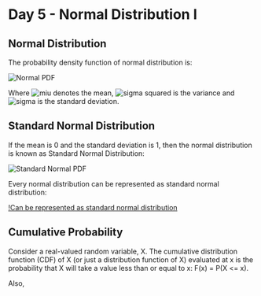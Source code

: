 # Day 5 - Normal Distribution I

## Normal Distribution

The probability density function of normal distribution is:

![Normal PDF][normal-pdf]

Where ![miu][miu-sign] denotes the mean, ![sigma squared][sigma-squared] is the variance and ![sigma][sigma-sign] is the standard deviation.

## Standard Normal Distribution

If the mean is 0 and the standard deviation is 1, then the normal distribution is known as Standard Normal Distribution:

![Standard Normal PDF][standard-normal-pdf]

Every normal distribution can be represented as standard normal distribution:

[!Can be represented as standard normal distribution][general-distribution]

## Cumulative Probability

Consider a real-valued random variable, X. The cumulative distribution function (CDF) of X (or just a distribution function of X) evaluated at x is the probability that X will take a value less than or equal to x: F(x) = P(X <= x).

Also,



[normal-pdf]: https://wikimedia.org/api/rest_v1/media/math/render/svg/00cb9b2c9b866378626bcfa45c86a6de2f2b2e40
[standard-normal-pdf]: https://wikimedia.org/api/rest_v1/media/math/render/svg/3123d8dd4c3386afe9fac119fed2cfaf7ce9f336
[sigma-sign]: https://wikimedia.org/api/rest_v1/media/math/render/svg/59f59b7c3e6fdb1d0365a494b81fb9a696138c36
[sigma-squared]: https://wikimedia.org/api/rest_v1/media/math/render/svg/53a5c55e536acf250c1d3e0f754be5692b843ef5
[miu-sign]: https://wikimedia.org/api/rest_v1/media/math/render/svg/9fd47b2a39f7a7856952afec1f1db72c67af6161
[general-distribution]: https://wikimedia.org/api/rest_v1/media/math/render/svg/29ad1537690c6dca78c0a0834983bcd08c085aaf